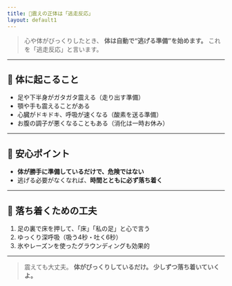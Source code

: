 ```yaml
---
title: 🦶震えの正体は「逃走反応」
layout: default1
---
```

> 心や体がびっくりしたとき、
> **体は自動で“逃げる準備”を始めます。**
> これを「逃走反応」と言います。

---

## 🌱 体に起こること

* 足や下半身がガタガタ震える（走り出す準備）
* 顎や手も震えることがある
* 心臓がドキドキ、呼吸が速くなる（酸素を送る準備）
* お腹の調子が悪くなることもある（消化は一時お休み）

---

## 🌱 安心ポイント

* **体が勝手に準備しているだけで、危険ではない**
* 逃げる必要がなくなれば、**時間とともに必ず落ち着く**

---

## 🌱 落ち着くための工夫

1. 足の裏で床を押して、「床」「私の足」と心で言う
2. ゆっくり深呼吸（吸う4秒・吐く6秒）
3. 氷やレーズンを使ったグラウンディングも効果的

---

> 震えても大丈夫。
> **体がびっくりしているだけ。
> 少しずつ落ち着いていくよ。**
